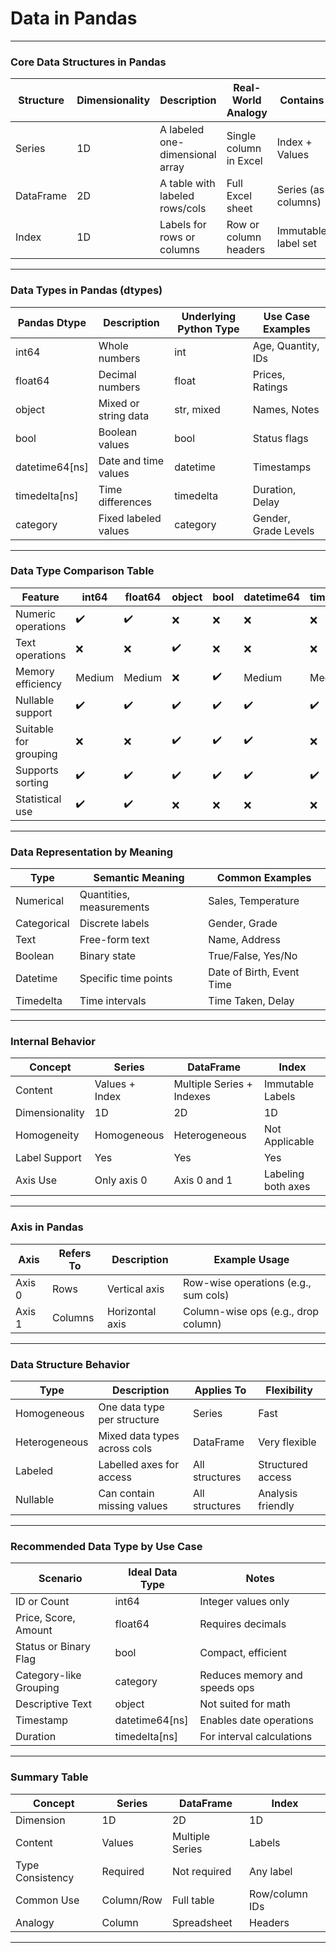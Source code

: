 # **Data in Pandas**

---

### **Core Data Structures in Pandas**

| Structure   | Dimensionality | Description                      | Real-World Analogy     | Contains             |
|-------------|----------------|----------------------------------|--------------------------|----------------------|
| Series      | 1D             | A labeled one-dimensional array | Single column in Excel  | Index + Values       |
| DataFrame   | 2D             | A table with labeled rows/cols  | Full Excel sheet        | Series (as columns)  |
| Index       | 1D             | Labels for rows or columns      | Row or column headers   | Immutable label set  |

---

### **Data Types in Pandas (dtypes)**

| Pandas Dtype      | Description             | Underlying Python Type | Use Case Examples     |
|-------------------|--------------------------|--------------------------|------------------------|
| int64             | Whole numbers            | int                      | Age, Quantity, IDs     |
| float64           | Decimal numbers          | float                    | Prices, Ratings        |
| object            | Mixed or string data     | str, mixed               | Names, Notes           |
| bool              | Boolean values           | bool                     | Status flags           |
| datetime64[ns]    | Date and time values     | datetime                 | Timestamps             |
| timedelta[ns]     | Time differences         | timedelta                | Duration, Delay        |
| category          | Fixed labeled values     | category                 | Gender, Grade Levels   |

---

### **Data Type Comparison Table**

| Feature                | int64 | float64 | object | bool | datetime64 | timedelta | category |
|------------------------|-------|---------|--------|------|-------------|-----------|----------|
| Numeric operations     | ✔️    | ✔️      | ❌     | ❌   | ❌          | ❌        | ❌       |
| Text operations        | ❌    | ❌      | ✔️     | ❌   | ❌          | ❌        | ❌       |
| Memory efficiency      | Medium| Medium  | ❌     | ✔️   | Medium      | Medium    | ✔️       |
| Nullable support       | ✔️    | ✔️      | ✔️     | ✔️   | ✔️          | ✔️        | ✔️       |
| Suitable for grouping  | ❌    | ❌      | ✔️     | ✔️   | ✔️          | ❌        | ✔️       |
| Supports sorting       | ✔️    | ✔️      | ✔️     | ✔️   | ✔️          | ✔️        | ✔️       |
| Statistical use        | ✔️    | ✔️      | ❌     | ❌   | ❌          | ❌        | ❌       |

---

### **Data Representation by Meaning**

| Type          | Semantic Meaning        | Common Examples           |
|---------------|-------------------------|----------------------------|
| Numerical     | Quantities, measurements| Sales, Temperature         |
| Categorical   | Discrete labels         | Gender, Grade              |
| Text          | Free-form text          | Name, Address              |
| Boolean       | Binary state            | True/False, Yes/No         |
| Datetime      | Specific time points    | Date of Birth, Event Time  |
| Timedelta     | Time intervals          | Time Taken, Delay          |

---

### **Internal Behavior**

| Concept         | Series          | DataFrame               | Index               |
|------------------|------------------|---------------------------|---------------------|
| Content          | Values + Index   | Multiple Series + Indexes | Immutable Labels    |
| Dimensionality   | 1D               | 2D                        | 1D                  |
| Homogeneity      | Homogeneous      | Heterogeneous             | Not Applicable      |
| Label Support    | Yes              | Yes                       | Yes                 |
| Axis Use         | Only axis 0      | Axis 0 and 1              | Labeling both axes  |

---

### **Axis in Pandas**

| Axis     | Refers To | Description             | Example Usage                        |
|----------|-----------|--------------------------|--------------------------------------|
| Axis 0   | Rows      | Vertical axis            | Row-wise operations (e.g., sum cols) |
| Axis 1   | Columns   | Horizontal axis          | Column-wise ops (e.g., drop column)  |

---

### **Data Structure Behavior**

| Type         | Description                  | Applies To     | Flexibility        |
|--------------|-------------------------------|----------------|---------------------|
| Homogeneous  | One data type per structure   | Series         | Fast                |
| Heterogeneous| Mixed data types across cols  | DataFrame      | Very flexible       |
| Labeled      | Labelled axes for access      | All structures | Structured access   |
| Nullable     | Can contain missing values    | All structures | Analysis friendly   |

---

### **Recommended Data Type by Use Case**

| Scenario               | Ideal Data Type   | Notes                          |
|------------------------|-------------------|--------------------------------|
| ID or Count            | int64             | Integer values only            |
| Price, Score, Amount   | float64           | Requires decimals              |
| Status or Binary Flag  | bool              | Compact, efficient             |
| Category-like Grouping | category          | Reduces memory and speeds ops |
| Descriptive Text       | object            | Not suited for math            |
| Timestamp              | datetime64[ns]    | Enables date operations        |
| Duration               | timedelta[ns]     | For interval calculations      |

---

### **Summary Table**

| Concept         | Series         | DataFrame       | Index             |
|------------------|----------------|------------------|--------------------|
| Dimension        | 1D             | 2D               | 1D                 |
| Content          | Values         | Multiple Series  | Labels             |
| Type Consistency | Required       | Not required     | Any label          |
| Common Use       | Column/Row     | Full table       | Row/column IDs     |
| Analogy          | Column         | Spreadsheet      | Headers            |

---
